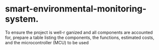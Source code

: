 # smart-environmental-monitoring-system.
To ensure the project is well-r ganized and all components are accounted for, prepare a table listing the components, the functions, estimated costs, and the microcontroller (MCU) to be used
